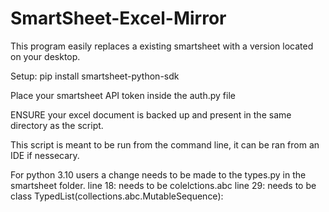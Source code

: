 # SmartSheet-Excel-Mirror
This program easily replaces a existing smartsheet with a version located on your desktop. 

Setup:
  pip install smartsheet-python-sdk
  
  Place your smartsheet API token inside the auth.py file
  
  ENSURE your excel document is backed up and present in the same directory as the script. 
  
This script is meant to be run from the command line, it can be ran from an IDE if nessecary. 

For python 3.10 users a change needs to be made to the types.py in the smartsheet folder.
  line 18: needs to be colelctions.abc
  line 29: needs to be class TypedList(collections.abc.MutableSequence):





